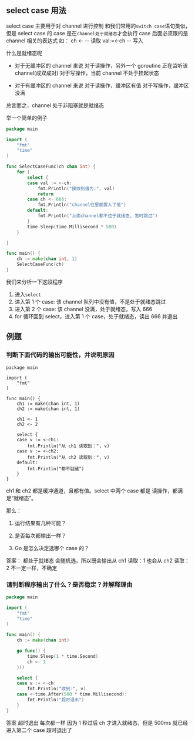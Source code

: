 ## select case 用法

select case 主要用于对 channel 进行控制
和我们常用的`switch case`语句类似，但是 select case 的 case 是在`channel处于就绪态`才会执行
case 后面必须跟的是 channel 相关的表达式
如：
ch <- -- 读取
val:=<-ch -- 写入

什么是就绪态呢

- 对于无缓冲区的 channel 来说
  对于读操作，另外一个 goroutine 正在监听该 channel(成双成对)
  对于写操作，当前 channel 不处于挂起状态

- 对于有缓冲区的 channel 来说
  对于读操作，缓冲区有值
  对于写操作，缓冲区没满

总言而之，channel 处于非阻塞就是就绪态

举一个简单的例子

```go
package main

import (
	"fmt"
	"time"
)

func SelectCaseFunc(ch chan int) {
	for {
		select {
		case val := <-ch:
			fmt.Println("接收到值为:", val)
			return
		case ch <- 666:
			fmt.Println("channel往里面置入了值")
		default:
			fmt.Println("上面channel都不位于就绪态, 暂时跳过")
		}
		time.Sleep(time.Millisecond * 500)
	}

}

func main() {
	ch := make(chan int, 1)
	SelectCaseFunc(ch)
}
```

我们来分析一下这段程序

1. 进入`select`
2. 进入第 1 个 case: 该 channel 队列中没有值，不是处于就绪态跳过
3. 进入第 2 个 case: 该 channel 没满，处于就绪态，写入 666
4. for 循环回到 select，进入第 1 个 case，处于就绪态，读出 666 并退出

## 例题

### 判断下面代码的输出可能性，并说明原因

```
package main

import (
	"fmt"
)

func main() {
	ch1 := make(chan int, 1)
	ch2 := make(chan int, 1)

	ch1 <- 1
	ch2 <- 2

	select {
	case v := <-ch1:
		fmt.Println("从 ch1 读取到：", v)
	case v := <-ch2:
		fmt.Println("从 ch2 读取到：", v)
	default:
		fmt.Println("都不就绪")
	}
}
```

ch1 和 ch2 都是缓冲通道，且都有值。select 中两个 case 都是 读操作，都满足“就绪态”。

那么：

1. 运行结果有几种可能？

2. 是否每次都输出一样？

3. Go 是怎么决定选哪个 case 的？

答案：
都处于就绪态
会随机选，所以既会输出从 ch1 读取：1 也会从 ch2 读取：2
不一定一样，不确定

### 请判断程序输出了什么？是否稳定？并解释理由

```go
package main

import (
	"fmt"
	"time"
)

func main() {
	ch := make(chan int)

	go func() {
		time.Sleep(1 * time.Second)
		ch <- 1
	}()

	select {
	case v := <-ch:
		fmt.Println("收到:", v)
	case <-time.After(500 * time.Millisecond):
		fmt.Println("超时退出")
	}
}
```

答案
超时退出
每次都一样
因为 1 秒过后 ch 才进入就绪态，但是 500ms 就已经进入第二个 case 超时退出了
